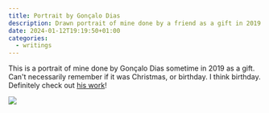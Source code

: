 ```yaml
---
title: Portrait by Gonçalo Dias
description: Drawn portrait of mine done by a friend as a gift in 2019.
date: 2024-01-12T19:19:50+01:00
categories:
  - writings
---
```


This is a portrait of mine done by Gonçalo Dias sometime in 2019 as a gift. Can't necessarily remember if it was Christmas, or birthday. I think birthday. Definitely check out [his work](https://linktr.ee/kitsuneyume)!

<!--more-->

![](/2024/01/12/portrait-by-goncalo-dias/portrait.jpg?class=gd-frame)
